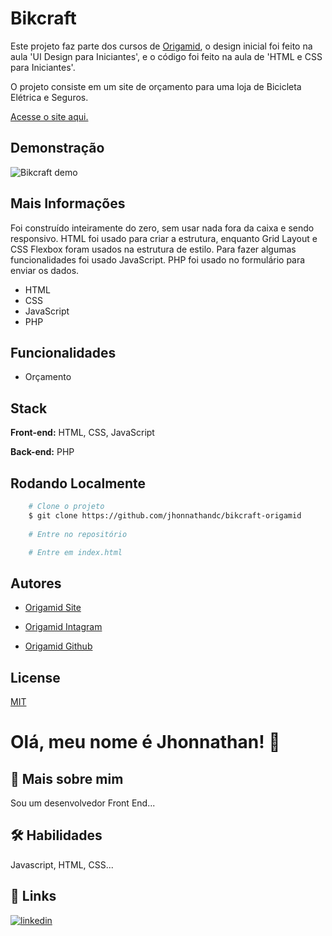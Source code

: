 # Bikcraft

Este projeto faz parte dos cursos de [Origamid](https://www.origamid.com), o design inicial foi feito na aula 'UI Design para Iniciantes', e o código foi feito na aula de 'HTML e CSS para Iniciantes'.

O projeto consiste em um site de orçamento para uma loja de Bicicleta Elétrica e Seguros.

[Acesse o site aqui.](https://www.allbigcraft.top)

## Demonstração

![Bikcraft demo](https://user-images.githubusercontent.com/82620787/179368653-8ce73560-9a2e-4da2-bd52-16c083f01d17.png)

## Mais Informações

Foi construído inteiramente do zero, sem usar nada fora da caixa e sendo responsivo. HTML foi usado para criar a estrutura, enquanto Grid Layout e CSS Flexbox foram usados na estrutura de estilo. Para fazer algumas funcionalidades foi usado JavaScript. PHP foi usado no formulário para enviar os dados.

- HTML
- CSS
- JavaScript
- PHP

## Funcionalidades

- Orçamento

## Stack

**Front-end:** HTML, CSS, JavaScript

**Back-end:** PHP

## Rodando Localmente

```bash
    # Clone o projeto
    $ git clone https://github.com/jhonnathandc/bikcraft-origamid
    
    # Entre no repositório

    # Entre em index.html
```

## Autores

- [Origamid Site](https://www.origamid.com)

- [Origamid Intagram](https://www.instagram.com/origamid.cursos/)

- [Origamid Github](https://github.com/origamid)

## License

[MIT](https://choosealicense.com/licenses/mit/)

# Olá, meu nome é Jhonnathan! 👋

## 🚀 Mais sobre mim
Sou um desenvolvedor Front End...

## 🛠 Habilidades
Javascript, HTML, CSS...

## 🔗 Links
[![linkedin](https://img.shields.io/badge/linkedin-0A66C2?style=for-the-badge&logo=linkedin&logoColor=white)](https://www.linkedin.com/in/jhonnathan-cora-6427661b0/)
